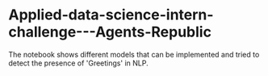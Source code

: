 # Applied-data-science-intern-challenge---Agents-Republic

The notebook shows different models that can be implemented and tried to detect the presence of 'Greetings' in NLP.
